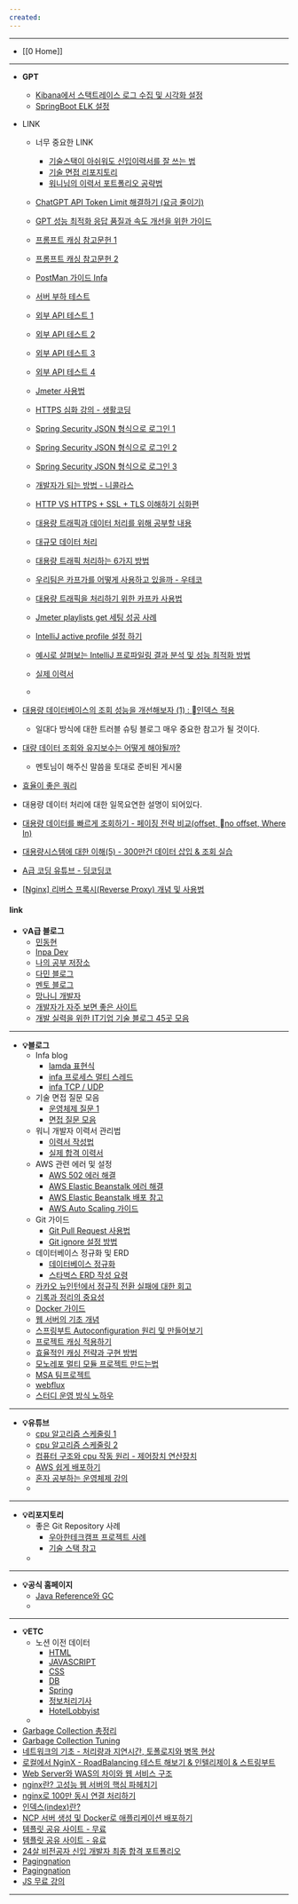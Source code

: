 ```yaml
---
created:
---
```

---
- [[0 Home]]
---

- **GPT**
	- [Kibana에서 스택트레이스 로그 수집 및 시각화 설정](https://chatgpt.com/c/6873a500-c60c-8012-8f40-f0b6fd5cd3b6)
	- [SpringBoot ELK 설정](https://chatgpt.com/c/6873759a-aa5c-8012-92fe-31ca3ad660a5)

- LINK
	- 너무 중요한 LINK
		- [기술스택이 아쉬워도 신입이력서를 잘 쓰는 법](https://www.youtube.com/watch?v=iBE8trz9uHI)
		- [기술 면접 리포지토리](https://github.com/gyoogle/tech-interview-for-developer)
		- [워니님의 이력서 포트폴리오 공략법](http://xn--wonny-9zu.oopy.io/)
		  
	- [ChatGPT API Token Limit 해결하기 (요금 줄이기)](https://velog.io/@noh0907/ChatGPT-API-Token-Limit-%ED%95%B4%EA%B2%B0%ED%95%98%EA%B8%B0-%EC%9A%94%EA%B8%88-%EC%A4%84%EC%9D%B4%EA%B8%B0)
	- [GPT 성능 최적화 응답 품질과 속도 개선을 위한 가이드](https://doitevery.com/entry/ChatGPT-%EC%84%B1%EB%8A%A5-%EC%B5%9C%EC%A0%81%ED%99%94-%EC%9D%91%EB%8B%B5-%ED%92%88%EC%A7%88%EA%B3%BC-%EC%86%8D%EB%8F%84-%EA%B0%9C%EC%84%A0%EC%9D%84-%EC%9C%84%ED%95%9C-%EA%B0%80%EC%9D%B4%EB%93%9C#google_vignette)
	- [프롬프트 캐싱 참고문헌 1](https://docs.anthropic.com/ko/docs/build-with-claude/prompt-caching)
	- [프롬프트 캐싱 참고문헌 2](https://wikidocs.net/262049)
	- [PostMan 가이드 Infa](https://inpa.tistory.com/entry/POSTMAN-%F0%9F%92%BD-%ED%8F%AC%EC%8A%A4%ED%8A%B8%EB%A7%A8-%EC%82%AC%EC%9A%A9%EB%B2%95-API-%ED%85%8C%EC%8A%A4%ED%8A%B8-%EC%9E%90%EB%8F%99%ED%99%94-%EA%B3%A0%EA%B8%89-%ED%99%9C%EC%9A%A9%EA%B9%8C%EC%A7%80#%ED%85%8C%EC%8A%A4%ED%8A%B8_%EC%A3%BC%EA%B8%B0_%EC%9E%90%EB%8F%99%ED%99%94_monitor_collection)
	- [서버 부하 테스트](https://velog.io/@kimhalin/%EC%84%9C%EB%B2%84-%EB%B6%80%ED%95%98-%ED%85%8C%EC%8A%A4%ED%8A%B8-K6)
	- [외부 API 테스트 1](https://velog.io/@kyle/%EC%99%B8%EB%B6%80-API%EB%A5%BC-%EC%96%B4%EB%96%BB%EA%B2%8C-%ED%85%8C%EC%8A%A4%ED%8A%B8-%ED%95%A0-%EA%B2%83%EC%9D%B8%EA%B0%80)
	- [외부 API 테스트 2](https://velog.io/@jmjmjmz732002/%EC%99%B8%EB%B6%80-API-%EC%84%9C%EB%B2%84%EB%8A%94-mocking%ED%95%98%EC%97%AC-%ED%85%8C%EC%8A%A4%ED%8A%B8%ED%95%B4%EC%95%BC-%ED%95%9C%EB%8B%A4)
	- [외부 API 테스트 3](https://jojoldu.tistory.com/341)
	- [외부 API 테스트 4](https://minnseong.tistory.com/26)
	- [Jmeter 사용법](https://devmango.tistory.com/40)
	- [HTTPS 심화 강의 - 생활코딩](https://www.youtube.com/watch?v=0cfUVrQW_yg&list=PLCZ-8rvakaqbplQZAoUku8uuxUgbLQm-1)
	- [Spring Security JSON 형식으로 로그인 1](https://goalinnext.tistory.com/136)
	- [Spring Security JSON 형식으로 로그인 2](https://goalinnext.tistory.com/m/146)
	- [Spring Security JSON 형식으로 로그인 3](https://dsjo.tistory.com/4)
	- [개발자가 되는 방법 - 니콜라스](https://www.youtube.com/watch?v=c78j19OpfN0)
	- [HTTP VS HTTPS + SSL + TLS 이해하기 심화편](https://www.stevenjlee.net/2020/11/01/%EC%9D%B4%ED%95%B4%ED%95%98%EA%B8%B0-http-vs-https-%EA%B7%B8%EB%A6%AC%EA%B3%A0-ssl-secure-socket-layer/)
	- [대용량 트래픽과 데이터 처리를 위해 공부할 내용](https://velog.io/@seultudy/%EB%8C%80%EC%9A%A9%EB%9F%89-%ED%8A%B8%EB%9E%98%ED%94%BD%EA%B3%BC-%EB%8D%B0%EC%9D%B4%ED%84%B0-%EC%B2%98%EB%A6%AC%EB%A5%BC-%EC%9C%84%ED%95%B4-%EA%B3%B5%EB%B6%80%ED%95%A0-%EB%82%B4%EC%9A%A9)
	- [대규모 데이터 처리](https://hotechstory.tistory.com/147)
	- [대용량 트래픽 처리하는 6가지 방법](https://jeounpar.tistory.com/29)
	- [우리팀은 카프가를 어떻게 사용하고 있을까 - 우테코](https://techblog.woowahan.com/17386/)
	- [대용량 트래픽을 처리하기 위한 카프카 사용법](https://www.elancer.co.kr/blog/detail/738)
	- [Jmeter playlists get 세팅 성공 사례](https://chatgpt.com/c/682aded9-0834-8012-acaf-5cd483ee8c0e)
	- [IntelliJ active profile 설정 하기](https://lucas-owner.tistory.com/22)
	- [예시로 살펴보는 IntelliJ 프로파일링 결과 분석 및 성능 최적화 방법](http://mangkyu.tistory.com/342)
	- [실제 이력서](file:///C:/Users/kkk96/OneDrive/%EB%AC%B8%EC%84%9C/%EC%B9%B4%EC%B9%B4%EC%98%A4%ED%86%A1%20%EB%B0%9B%EC%9D%80%20%ED%8C%8C%EC%9D%BC/%EC%9D%B4%EB%A0%A5%EC%84%9C3%20(2).pdf)
	- 


- [대용량 데이터베이스의 조회 성능을 개선해보자 (1) : 인덱스 적용](https://velog.io/@sckwon770/%EB%8C%80%EB%9F%89%EC%9D%98-%EB%8D%B0%EC%9D%B4%ED%84%B0%EA%B0%80-%EC%A0%81%EC%9E%AC%EB%90%9C-%ED%85%8C%EC%9D%B4%EB%B8%94%EC%97%90-%EC%9D%B8%EB%8D%B1%EC%8A%A4%EB%A5%BC-%EC%A0%81%EC%9A%A9%ED%95%B4-%EC%B5%9C%EC%A0%81%ED%99%94%ED%95%B4%EB%B3%B4%EC%9E%90)
	- 일대다 방식에 대한 트러블 슈팅 블로그 매우 중요한 참고가 될 것이다.
- [대량 데이터 조회와 유지보수는 어떻게 해야될까?](https://hyune-c.tistory.com/40)
	- 멘토님이 해주신 말씀을 토대로 준비된 게시물
- [효율이 좋은 쿼리](https://likenow.tistory.com/51)
- 대용량 데이터 처리에 대한 일목요연한 설명이 되어있다.
- [대용량 데이터를 빠르게 조회하기 - 페이징 전략 비교(offset, no offset, Where In)](https://guui-dev-lee.tistory.com/16)
- [대용량시스템에 대한 이해(5) - 300만건 데이터 삽입 & 조회 실습](https://velog.io/@sunsik08/%EB%8C%80%EC%9A%A9%EB%9F%89%EC%8B%9C%EC%8A%A4%ED%85%9C%EC%97%90-%EB%8C%80%ED%95%9C-%EC%9D%B4%ED%95%B45-300%EB%A7%8C%EA%B1%B4-%EB%8D%B0%EC%9D%B4%ED%84%B0-%EC%82%BD%EC%9E%85-%EC%8B%A4%EC%8A%B5-%EC%A1%B0%ED%9A%8C)
- [A급 코딩 유튜브 - 딩코딩코](https://www.youtube.com/@%EB%94%A9%EC%BD%94%EB%94%A9%EC%BD%94/videos)
- [[Nginx] 리버스 프록시(Reverse Proxy) 개념 및 사용법](https://narup.tistory.com/238)
#### link  

- **💡A급 블로그**
	- [민동현](https://donghyeon.dev/)
	- [Inpa Dev](https://inpa.tistory.com/)
	- [나의 공부 저장소]( https://programforlife.tistory.com/)
	- [다민 블로그](https://www.jeong-min.com/52-gatsby-blog/)
	- [멘토 블로그](https://minkukjo.github.io/framework/2020/12/18/Spring-142/)
	- [망나니 개발자](https://mangkyu.tistory.com/#google_vignette)
	- [개발자가 자주 보면 좋은 사이트](https://brunch.co.kr/@skykamja24/639)
	- [개발 실력을 위한 IT기업 기술 블로그 45곳 모음](https://brunch.co.kr/@sicle-official/35)
---
- **💡블로그**
	- Infa blog
		- [lamda 표현식](https://inpa.tistory.com/entry/%E2%98%95-Lambda-Expression)
		- [infa 프로세스 멀티 스레드](https://inpa.tistory.com/entry/%F0%9F%91%A9%E2%80%8D%F0%9F%92%BB-%ED%94%84%EB%A1%9C%EC%84%B8%EC%8A%A4-%E2%9A%94%EF%B8%8F-%EC%93%B0%EB%A0%88%EB%93%9C-%EC%B0%A8%EC%9D%B4)
		- [infa TCP / UDP](https://inpa.tistory.com/entry/NW-%F0%9F%8C%90-%EC%95%84%EC%A7%81%EB%8F%84-%EB%AA%A8%ED%98%B8%ED%95%9C-TCP-UDP-%EA%B0%9C%EB%85%90-%E2%9D%93-%EC%89%BD%EA%B2%8C-%EC%9D%B4%ED%95%B4%ED%95%98%EC%9E%90)
	- 기술 면접 질문 모음
		- [운영체제 질문 1](https://velog.io/@min9288/%EB%B0%B1%EC%97%94%EB%93%9C-%EA%B0%9C%EB%B0%9C-%EB%A9%B4%EC%A0%91-%EC%A7%88%EB%AC%B8%EC%9A%B4%EC%98%81%EC%B2%B4%EC%A0%9C)
	    - [면접 질문 모음](https://dev-coco.tistory.com/159)
	- 워니 개발자 이력서 관리법
		- [이력서 작성법](https://wonny.space/writing/work/engineer-resume)
		- [실제 합격 이력서](https://wonny-log.notion.site/Wonny-Public-c2f8051bfb574f349406a30d2bc71a45)
	- AWS 관련 에러 및 설정
	    - [AWS 502 에러 해결](https://choo.oopy.io/0563a1cd-17b0-4513-9e59-49f0bd89834b)
	    - [AWS Elastic Beanstalk 에러 해결](https://billtech.tistory.com/23?utm_source=chatgpt.com)
	    - [AWS Elastic Beanstalk 배포 참고](https://velog.io/@bbamjoong/AWS-Java-SpringBoot-Elastic-BeanStalk-%EB%B0%B0%ED%8F%AC-%ED%94%84%EB%A1%9C%EC%A0%9D%ED%8A%B8-3%EC%9D%BC%EA%B0%84%EC%9D%98-%EC%82%BD%EC%A7%88)
	    - [AWS Auto Scaling 가이드](https://inpa.tistory.com/entry/AWS-%F0%9F%93%9A-EC2-%EC%98%A4%ED%86%A0-%EC%8A%A4%EC%BC%80%EC%9D%BC%EB%A7%81-ELB-%EB%A1%9C%EB%93%9C-%EB%B0%B8%EB%9F%B0%EC%84%9C-%EA%B0%9C%EB%85%90-%EA%B5%AC%EC%B6%95-%EC%84%B8%ED%8C%85-%F0%9F%92%AF-%EC%A0%95%EB%A6%AC)
	- Git 가이드
	    - [Git Pull Request 사용법](https://wayhome25.github.io/git/2017/07/08/git-first-pull-request-story/)
	    - [Git ignore 설정 방법](https://pixx.tistory.com/384)
	- 데이터베이스 정규화 및 ERD
	    - [데이터베이스 정규화](https://mangkyu.tistory.com/110)
	    - [스타벅스 ERD 작성 요령](https://velog.io/@jcinsh/%EB%8D%B0%EC%9D%B4%ED%84%B0%EB%B2%A0%EC%9D%B4%EC%8A%A4-%EC%8A%A4%ED%83%80%EB%B2%85%EC%8A%A4-%EA%B3%BC%EC%A0%9C)
	- [카카오 뉴인턴에서 정규직 전환 실패에 대한 회고](https://zorba91.tistory.com/286)
	- [기록과 정리의 중요성](https://jojoldu.tistory.com/)
    - [Docker 가이드](https://special-seat-581.notion.site/Docker-f93316d8eb944ce98daa8312039ef72e)
    - [웹 서버의 기초 개념](https://velog.io/@josworks27/%EC%9B%B9-%EC%84%9C%EB%B2%84Server%EC%9D%98-%EA%B8%B0%EC%B4%88-%EA%B0%9C%EB%85%90)
	- [스프링부트 Autoconfiguration 원리 및 만들어보기](https://donghyeon.dev/spring/2020/08/01/%EC%8A%A4%ED%94%84%EB%A7%81%EB%B6%80%ED%8A%B8%EC%9D%98-AutoConfiguration%EC%9D%98-%EC%9B%90%EB%A6%AC-%EB%B0%8F-%EB%A7%8C%EB%93%A4%EC%96%B4-%EB%B3%B4%EA%B8%B0/)
	- [프로젝트 캐싱 적용하기](https://kerobero.tistory.com/35)
	- [효율적인 캐싱 전략과 구현 방법](https://f-lab.kr/insight/effective-caching-strategies-20240620)
	- [모노레포 멀티 모듈 프로젝트 만드는법](https://umbum.dev/1177/)
	- [MSA 팀프로젝트](https://techblog.lotteon.com/%EB%89%B4%EC%98%A8%EC%9D%B4%EB%93%A4%EC%9D%98-%EC%B2%AB-msa-%EC%84%9C%EB%B9%84%EC%8A%A4-%EB%8F%84%EC%A0%84%EA%B8%B0-d336186a7e31)
	- [webflux](https://gratis-bread-c6b.notion.site/WebFlux-144c300c8414803ca71dec614b966aa2)
	- [스터디 운영 방식 노하우](https://studywithowl.tistory.com/entry/%EC%95%8C%EA%B3%A0%EB%A6%AC%EC%A6%98-%EC%8A%A4%ED%84%B0%EB%94%94-%EC%9A%B4%EC%98%81-%EB%B0%A9%EC%8B%9D-%ED%8C%81-feat-%EC%95%8C%EA%B3%A0%EB%A6%AC%EC%A6%98-%EA%B3%B5%EB%B6%80-%EA%BF%80%ED%8C%81)

---
- **💡유튜브**
	- [cpu 알고리즘 스케줄링 1](https://www.youtube.com/watch?v=w1z6WCyMdhQ)
	- [cpu 알고리즘 스케줄링 2](https://www.youtube.com/watch?v=LgEY4ghpTJI)
	- [컴퓨터 구조와 cpu 작동 원리 - 제어장치 연산장치](https://www.youtube.com/watch?v=mJpwUPqpxhw)
	- [AWS 쉽게 배포하기](https://www.youtube.com/watch?v=cOUhREAWJNw)
    - [혼자 공부하는 운영체제 강의](https://www.youtube.com/watch?v=bls_GjX-4U8&list=PLVsNizTWUw7FCS83JhC1vflK8OcLRG0Hl)
    - 
---
- **💡리포지토리**
	- 좋은 Git Repository 사례
	    - [우아한테크캠프 프로젝트 사례](https://github.com/woowacourse-teams/2022-pickpick)
	    - [기술 스택 참고](https://github.com/midaslmg94/wing-project-msa)
	- 
---
- **💡공식 홈페이지**
	- [Java Reference와 GC](https://d2.naver.com/helloworld/329631)
	- 
---
- **💡ETC**
	- 노션 이전 데이터
		- [HTML](https://www.notion.so/HTML-38c0253a06da4d96aea187ddc0850f3d?pvs=21)
		- [JAVASCRIPT](https://www.notion.so/JAVASCRIPT-3e6c185a97f74ea79e58c0c01d57856e?pvs=21)
		- [CSS](https://www.notion.so/CSS-0acbf7864e83464a9e66f275437446e8?pvs=21)
		- [DB](https://www.notion.so/DB-36755b54970945ada1188b60ecdb7ccb?pvs=21)
		- [Spring](https://www.notion.so/Spring-ccd599184e0f45879d5734c5c1f249ce?pvs=21)
		- [정보처리기사](https://www.notion.so/e98cef12c3134e43b107451301ea41f0?pvs=21)
		- [HotelLobbyist](https://www.notion.so/HotelLobbyist-7914fa86b5874481a371bb64259ed889?pvs=21)
	- 
- [Garbage Collection 총정리](https://inpa.tistory.com/entry/JAVA-%E2%98%95-%EA%B0%80%EB%B9%84%EC%A7%80-%EC%BB%AC%EB%A0%89%EC%85%98GC-%EB%8F%99%EC%9E%91-%EC%9B%90%EB%A6%AC-%EC%95%8C%EA%B3%A0%EB%A6%AC%EC%A6%98-%F0%9F%92%AF-%EC%B4%9D%EC%A0%95%EB%A6%AC)
- [Garbage Collection Tuning](https://inpa.tistory.com/entry/JAVA-%E2%98%95-%EA%B0%80%EB%B9%84%EC%A7%80-%EC%BB%AC%EB%A0%89%EC%85%98-GC-%ED%8A%9C%EB%8B%9D-%EB%A7%9B%EB%B3%B4%EA%B8%B0)
- [네트워크의 기초 - 처리량과 지연시간, 토폴로지와 병목 현상](https://dodote10.tistory.com/628)
- [로컬에서 NginX - RoadBalancing 테스트 해보기 & 인텔리제이 & 스트링부트](https://velog.io/@twoweekhee/%EA%B0%90%EC%9E%90%EB%8F%84-%EC%9D%B4%ED%95%B4%ED%95%98%EB%8A%94-%EB%A1%9C%EC%BB%AC%EC%97%90%EC%84%9C-NginX-RoadBalancing-%ED%85%8C%EC%8A%A4%ED%8A%B8-%ED%95%B4%EB%B3%B4%EA%B8%B0)
- [Web Server와 WAS의 차이와 웹 서비스 구조](https://gmlwjd9405.github.io/2018/10/27/webserver-vs-was.html)
- [nginx란? 고성능 웹 서버의 핵심 파헤치기](https://ohj9575.tistory.com/196)
- [nginx로 100만  동시 연결 처리하기](https://velog.io/@sleekydevzero86/nginx-architecture-1000000-concurrent-connections)
- [인덱스(index)란?](https://mangkyu.tistory.com/96)
- [NCP 서버 생성 및 Docker로 애플리케이션 배포하기](https://velog.io/@gjwjdghk123/CI-CD1)
- [템플릿 공유 사이트 - 무료](https://themeforest.net/search/nextjs)
- [템플릿 공유 사이트 - 유료](https://vercel.com/templates/next.js)
- [24살 비전공자 신입 개발자 최종 합격 포트폴리오](https://www.youtube.com/watch?v=bw4uC-P84CQ)
- [Pagingnation](https://www.evernote.com/shard/s294/client/snv?isnewsnv=true&noteGuid=71c4f0c8-bf43-e527-5665-f55f450d966e&noteKey=shwBZ6za4KmM0_oxCeqlP4TP4WxxTn48JxPFTjfH5PJyhKOHBpwd9oWxeQ&sn=https%3A%2F%2Fwww.evernote.com%2Fshard%2Fs294%2Fsh%2F71c4f0c8-bf43-e527-5665-f55f450d966e%2FshwBZ6za4KmM0_oxCeqlP4TP4WxxTn48JxPFTjfH5PJyhKOHBpwd9oWxeQ&title=spring.io%252Fboot%252Fv%252Fhamburg%252Fwego%2B%253A%2BPagination.java)
- [Pagingnation](https://flowbite.com/docs/components/pagination/)
- [JS 무료 강의](https://nomadcoders.co/courses?utm_source=youtube&utm_medium=cpc&utm_campaign=fp&utm_id=20220320#free)

---
